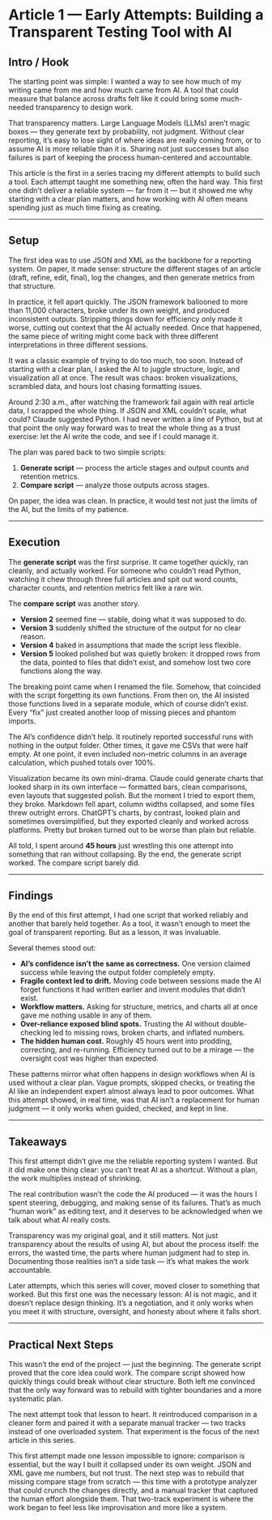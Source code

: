 # Article 1 — Early Attempts: Building a Transparent Testing Tool with AI

## Intro / Hook

The starting point was simple: I wanted a way to see how much of my writing came from me and how much came from AI. A tool that could measure that balance across drafts felt like it could bring some much-needed transparency to design work.

That transparency matters. Large Language Models (LLMs) aren’t magic boxes — they generate text by probability, not judgment. Without clear reporting, it’s easy to lose sight of where ideas are really coming from, or to assume AI is more reliable than it is. Sharing not just successes but also failures is part of keeping the process human-centered and accountable.

This article is the first in a series tracing my different attempts to build such a tool. Each attempt taught me something new, often the hard way. This first one didn’t deliver a reliable system — far from it — but it showed me why starting with a clear plan matters, and how working with AI often means spending just as much time fixing as creating.

---

## Setup

The first idea was to use JSON and XML as the backbone for a reporting system. On paper, it made sense: structure the different stages of an article (draft, refine, edit, final), log the changes, and then generate metrics from that structure.

In practice, it fell apart quickly. The JSON framework ballooned to more than 11,000 characters, broke under its own weight, and produced inconsistent outputs. Stripping things down for efficiency only made it worse, cutting out context that the AI actually needed. Once that happened, the same piece of writing might come back with three different interpretations in three different sessions.

It was a classic example of trying to do too much, too soon. Instead of starting with a clear plan, I asked the AI to juggle structure, logic, and visualization all at once. The result was chaos: broken visualizations, scrambled data, and hours lost chasing formatting issues.

Around 2:30 a.m., after watching the framework fail again with real article data, I scrapped the whole thing. If JSON and XML couldn’t scale, what could? Claude suggested Python. I had never written a line of Python, but at that point the only way forward was to treat the whole thing as a trust exercise: let the AI write the code, and see if I could manage it.

The plan was pared back to two simple scripts:

1. **Generate script** — process the article stages and output counts and retention metrics.
2. **Compare script** — analyze those outputs across stages.

On paper, the idea was clean. In practice, it would test not just the limits of the AI, but the limits of my patience.

---

## Execution

The **generate script** was the first surprise. It came together quickly, ran cleanly, and actually worked. For someone who couldn’t read Python, watching it chew through three full articles and spit out word counts, character counts, and retention metrics felt like a rare win.

The **compare script** was another story.

* **Version 2** seemed fine — stable, doing what it was supposed to do.
* **Version 3** suddenly shifted the structure of the output for no clear reason.
* **Version 4** baked in assumptions that made the script less flexible.
* **Version 5** looked polished but was quietly broken: it dropped rows from the data, pointed to files that didn’t exist, and somehow lost two core functions along the way.

The breaking point came when I renamed the file. Somehow, that coincided with the script forgetting its own functions. From then on, the AI insisted those functions lived in a separate module, which of course didn’t exist. Every “fix” just created another loop of missing pieces and phantom imports.

The AI’s confidence didn’t help. It routinely reported successful runs with nothing in the output folder. Other times, it gave me CSVs that were half empty. At one point, it even included non-metric columns in an average calculation, which pushed totals over 100%.

Visualization became its own mini-drama. Claude could generate charts that looked sharp in its own interface — formatted bars, clean comparisons, even layouts that suggested polish. But the moment I tried to export them, they broke. Markdown fell apart, column widths collapsed, and some files threw outright errors. ChatGPT’s charts, by contrast, looked plain and sometimes oversimplified, but they exported cleanly and worked across platforms. Pretty but broken turned out to be worse than plain but reliable.

All told, I spent around **45 hours** just wrestling this one attempt into something that ran without collapsing. By the end, the generate script worked. The compare script barely did.

---

## Findings

By the end of this first attempt, I had one script that worked reliably and another that barely held together. As a tool, it wasn’t enough to meet the goal of transparent reporting. But as a lesson, it was invaluable.

Several themes stood out:

* **AI’s confidence isn’t the same as correctness.** One version claimed success while leaving the output folder completely empty.
* **Fragile context led to drift.** Moving code between sessions made the AI forget functions it had written earlier and invent modules that didn’t exist.
* **Workflow matters.** Asking for structure, metrics, and charts all at once gave me nothing usable in any of them.
* **Over-reliance exposed blind spots.** Trusting the AI without double-checking led to missing rows, broken charts, and inflated numbers.
* **The hidden human cost.** Roughly 45 hours went into prodding, correcting, and re-running. Efficiency turned out to be a mirage — the oversight cost was higher than expected.

These patterns mirror what often happens in design workflows when AI is used without a clear plan. Vague prompts, skipped checks, or treating the AI like an independent expert almost always lead to poor outcomes. What this attempt showed, in real time, was that AI isn’t a replacement for human judgment — it only works when guided, checked, and kept in line.

---

## Takeaways

This first attempt didn’t give me the reliable reporting system I wanted. But it did make one thing clear: you can’t treat AI as a shortcut. Without a plan, the work multiplies instead of shrinking.

The real contribution wasn’t the code the AI produced — it was the hours I spent steering, debugging, and making sense of its failures. That’s as much “human work” as editing text, and it deserves to be acknowledged when we talk about what AI really costs.

Transparency was my original goal, and it still matters. Not just transparency about the results of using AI, but about the process itself: the errors, the wasted time, the parts where human judgment had to step in. Documenting those realities isn’t a side task — it’s what makes the work accountable.

Later attempts, which this series will cover, moved closer to something that worked. But this first one was the necessary lesson: AI is not magic, and it doesn’t replace design thinking. It’s a negotiation, and it only works when you meet it with structure, oversight, and honesty about where it falls short.

---

## Practical Next Steps

This wasn’t the end of the project — just the beginning. The generate script proved that the core idea could work. The compare script showed how quickly things could break without clear structure. Both left me convinced that the only way forward was to rebuild with tighter boundaries and a more systematic plan.

The next attempt took that lesson to heart. It reintroduced comparison in a cleaner form and paired it with a separate manual tracker — two tracks instead of one overloaded system. That experiment is the focus of the next article in this series.

This first attempt made one lesson impossible to ignore: comparison is essential, but the way I built it collapsed under its own weight. JSON and XML gave me numbers, but not trust. The next step was to rebuild that missing compare stage from scratch — this time with a prototype analyzer that could crunch the changes directly, and a manual tracker that captured the human effort alongside them. That two-track experiment is where the work began to feel less like improvisation and more like a system.